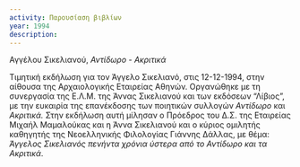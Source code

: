 ```yaml
---
activity: Παρουσίαση βιβλίων
year: 1994
description: 
---
```


Αγγέλου Σικελιανού, *Αντίδωρο - Ακριτικά*

Τιμητική εκδήλωση για τον Άγγελο Σικελιανό, στις 12-12-1994, στην αίθουσα της Αρχαιολογικής Εταιρείας Αθηνών. Οργανώθηκε με τη συνεργασία της Ε.Λ.Μ. της Άννας Σικελιανού και των εκδόσεων “Λίβιος”, με την ευκαιρία της επανέκδοσης των ποιητικών συλλογών *Αντίδωρο* και *Ακριτικά.* Στην εκδήλωση αυτή μίλησαν ο Πρόεδρος του Δ.Σ. της Εταιρείας Μιχαήλ Μαμαλούκας και η Άννα Σικελιανού και ο κύριος ομιλητής καθηγητής της Νεοελληνικής Φιλολογίας Γιάννης Δάλλας, με θέμα: *Άγγελος Σικελιανός πενήντα χρόνια ύστερα από το Αντίδωρο και τα Ακριτικά*.


